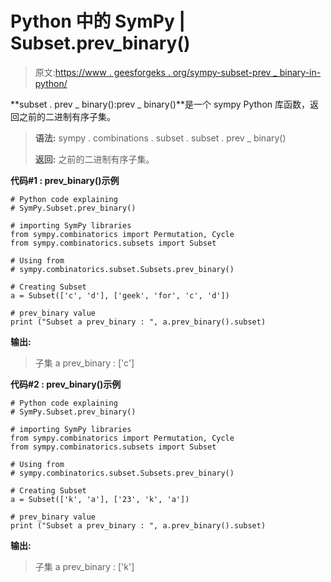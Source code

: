 # Python 中的 SymPy | Subset.prev_binary()

> 原文:[https://www . geesforgeks . org/sympy-subset-prev _ binary-in-python/](https://www.geeksforgeeks.org/sympy-subset-prev_binary-in-python/)

**subset . prev _ binary():prev _ binary()**是一个 sympy Python 库函数，返回之前的二进制有序子集。

> **语法:**
> sympy . combinations . subset . subset . prev _ binary()
> 
> **返回:**
> 之前的二进制有序子集。

**代码#1 : prev_binary()示例**

```
# Python code explaining
# SymPy.Subset.prev_binary()

# importing SymPy libraries
from sympy.combinatorics import Permutation, Cycle
from sympy.combinatorics.subsets import Subset

# Using from 
# sympy.combinatorics.subset.Subsets.prev_binary()

# Creating Subset
a = Subset(['c', 'd'], ['geek', 'for', 'c', 'd'])

# prev_binary value
print ("Subset a prev_binary : ", a.prev_binary().subset)
```

**输出:**

> 子集 a prev_binary : ['c']

**代码#2 : prev_binary()示例**

```
# Python code explaining
# SymPy.Subset.prev_binary()

# importing SymPy libraries
from sympy.combinatorics import Permutation, Cycle
from sympy.combinatorics.subsets import Subset

# Using from 
# sympy.combinatorics.subset.Subsets.prev_binary()

# Creating Subset
a = Subset(['k', 'a'], ['23', 'k', 'a'])

# prev_binary value
print ("Subset a prev_binary : ", a.prev_binary().subset)
```

**输出:**

> 子集 a prev_binary : ['k']